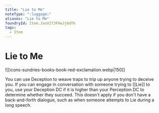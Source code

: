 ```yaml
---
title: "Lie to Me"
noteType: ":luggage:"
aliases: "Lie to Me"
foundryId: Item.JanXIfJFHwJj8dTk
tags:
  - Item
---
```


# Lie to Me
![[icons-sundries-books-book-red-exclamation.webp|150]]

You can use Deception to weave traps to trip up anyone trying to deceive you. If you can engage in conversation with someone trying to [[Lie]] to you, use your Deception DC if it is higher than your Perception DC to determine whether they succeed. This doesn't apply if you don't have a back-and-forth dialogue, such as when someone attempts to Lie during a long speech.
